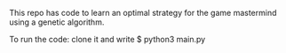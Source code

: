This repo has code to learn an optimal strategy for the game mastermind using a genetic algorithm.

To run the code: clone it and write $ python3 main.py